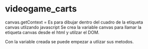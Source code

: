 # videogame_carts

canvas.getContext = Es para dibujar dentro del cuadro de la etiqueta canvas utlizando javascript
Se crea la variable canvas para llamar la etiqueta canvas desde el html y utilzar el DOM.

Con la variable creada se puede empezar a utlizar sus metodos.